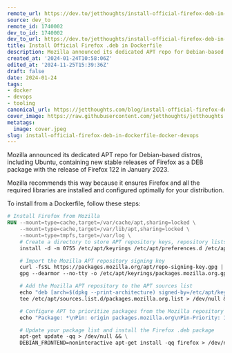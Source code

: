 ```yaml
---
remote_url: https://dev.to/jetthoughts/install-official-firefox-deb-in-dockerfile-12pb
source: dev_to
remote_id: 1740002
dev_to_id: 1740002
dev_to_url: https://dev.to/jetthoughts/install-official-firefox-deb-in-dockerfile-12pb
title: Install Official Firefox .deb in Dockerfile
description: Mozilla announced its dedicated APT repo for Debian-based distros, including Ubuntu, containing new...
created_at: '2024-01-24T10:58:06Z'
edited_at: '2024-11-25T15:39:36Z'
draft: false
date: 2024-01-24
tags:
- docker
- devops
- tooling
canonical_url: https://jetthoughts.com/blog/install-official-firefox-deb-in-dockerfile-docker-devops/
cover_image: https://raw.githubusercontent.com/jetthoughts/jetthoughts.github.io/master/content/blog/install-official-firefox-deb-in-dockerfile-docker-devops/cover.jpeg
metatags:
  image: cover.jpeg
slug: install-official-firefox-deb-in-dockerfile-docker-devops
---
```

Mozilla announced its dedicated APT repo for Debian-based distros, including Ubuntu, containing new stable releases of Firefox as a DEB package with the release of Firefox 122 in January 2023.

Mozilla recommends this way because it ensures Firefox and all the required libraries are installed and configured optimally for your distribution.

To install from a Dockerfile, follow these steps:

```dockerfile
# Install Firefox from Mozilla
RUN --mount=type=cache,target=/var/cache/apt,sharing=locked \
    --mount=type=cache,target=/var/lib/apt,sharing=locked \
    --mount=type=tmpfs,target=/var/log \
    # Create a directory to store APT repository keys, repository lists, and preferences if they don't exist
    install -d -m 0755 /etc/apt/keyrings /etc/apt/preferences.d /etc/apt/sources.list.d > /dev/null && \

    # Import the Mozilla APT repository signing key
    curl -fsSL https://packages.mozilla.org/apt/repo-signing-key.gpg |  \
    gpg --dearmor --no-tty -o /etc/apt/keyrings/packages.mozilla.org.gpg > /dev/null && \

    # Add the Mozilla APT repository to the APT sources list
    echo "deb [arch=$(dpkg --print-architecture) signed-by=/etc/apt/keyrings/packages.mozilla.org.gpg] https://packages.mozilla.org/apt mozilla main" |  \
    tee /etc/apt/sources.list.d/packages.mozilla.org.list > /dev/null && \

    # Configure APT to prioritize packages from the Mozilla repository
    echo "Package: *\nPin: origin packages.mozilla.org\nPin-Priority: 1000\n\n" | tee /etc/apt/preferences.d/mozilla > /dev/null && \

    # Update your package list and install the Firefox .deb package
    apt-get update -qq > /dev/null && \
    DEBIAN_FRONTEND=noninteractive apt-get install -qq firefox > /dev/null
```
